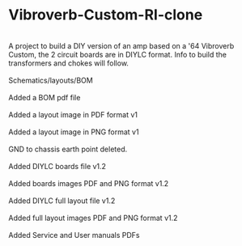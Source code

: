 # Vibroverb-Custom-RI-clone
<br>A project to build a DIY version of an amp based on a '64 Vibroverb Custom, the 2 circuit boards are in DIYLC format. Info to build the transformers and chokes will follow.</br>
<br>Schematics/layouts/BOM </br>
<br>Added a BOM pdf file </br>
<br>Added a layout image in PDF format v1</br>
<br>Added a layout image in PNG format v1</br>
<br>GND to chassis earth point deleted.  </br>
<br>Added DIYLC boards file v1.2 </br>
<br>Added boards images PDF and PNG format v1.2 </br>
<br>Added DIYLC full layout file v1.2 </br>
<br>Added full layout images PDF and PNG format v1.2 </br>
<br>Added Service and User manuals PDFs </br>
